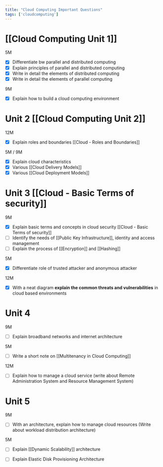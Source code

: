```yaml
---
title: "Cloud Computing Important Questions"
tags: ['cloudcomputing']
---
```

#  [[Cloud Computing Unit 1]] 

5M
- [x] Differentiate bw parallel and distributed computing 
- [x] Explain principles of parallel and distributed computing
- [x] Write in detail the elements of distributed computing
- [x] Write in detail the elements of parallel computing

9M
- [x] Explain how to build a cloud computing environment

# Unit 2 [[Cloud Computing Unit 2]]

12M 
- [x] Explain roles and boundaries [[Cloud - Roles and Boundaries]]

5M / 9M 
- [x] Explain cloud characteristics 
- [x] Various [[Cloud Delivery Models]] 
- [x] Various [[Cloud Deployment Models]] 

# Unit 3 [[Cloud - Basic Terms of security]] 

9M
- [x] Explain basic terms and concepts in cloud security [[Cloud - Basic Terms of security]]
- [ ] Identify the needs of [[Public Key Infrastructure]], identity and access management 
- [ ] Explain the process of [[Encryption]]  and [[Hashing]]

5M
- [x] Differentiate role of trusted attacker and anonymous attacker 

12M 
- [x] With a neat diagram **explain the common threats and vulnerabilities**  in cloud based environments 

# Unit 4

9M
- [ ] Explain broadband networks and internet architecture

5M 
- [ ] Write a short note on [[Multitenancy in Cloud Computing]] 

12M
- [ ] Explain how to manage a cloud service 
(write about Remote Administration System and Resource Management System)

# Unit 5

9M
- [ ] With an architecture, explain how to manage cloud resources
(Write about workload distribution architecture)

5M
- [ ] Explain [[Dynamic Scalability]] architecture 
- [ ] Explain Elastic Disk Provisioning Architecture 

